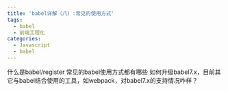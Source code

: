 ```yaml
---
title: 'babel详解（八）:常见的使用方式'
tags:
  - babel
  - 前端工程化
categories:
  - Javascript
  - babel
---
```


什么是babel/register
常见的babel使用方式都有哪些
如何升级babel7.x，目前其它与babel结合使用的工具，如webpack，对babel7.x的支持情况咋样？
